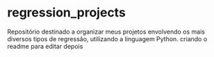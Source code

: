 # regression_projects
Repositório destinado a organizar meus projetos envolvendo os mais diversos tipos de regressão, utilizando a linguagem Python.
criando o readme para editar depois
